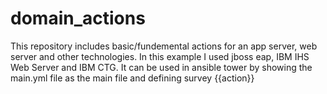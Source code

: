 # domain_actions

This repository includes basic/fundemental actions for an app server, web server and other technologies. In this example I used jboss eap, IBM IHS Web Server and IBM CTG. 
It can be used in ansible tower by showing the main.yml file as the main file and defining survey {{action}}


